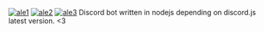 [![ale1](https://media.discordapp.net/attachments/563973321352544267/573268022286876702/banner1.png)](https://alebot.ml/)
[![ale2](https://media.discordapp.net/attachments/563973321352544267/573268039903215626/banner2.png)](https://alebot.ml/)
[![ale3](https://media.discordapp.net/attachments/563973321352544267/573268047767404564/banner3.png)](https://alebot.ml/)
Discord bot written in nodejs depending on discord.js latest version. <3
